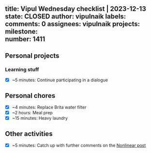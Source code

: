 title:	Vipul Wednesday checklist | 2023-12-13
state:	CLOSED
author:	vipulnaik
labels:	
comments:	0
assignees:	vipulnaik
projects:	
milestone:	
number:	1411
--
## Personal projects

### Learning stuff

- [x] ~5 minutes: Continue participating in a dialogue

## Personal chores

- [x] ~4 minutes: Replace Brita water filter
- [x] ~2 hours: Meal prep
- [x] ~15 minutes: Heavy laundry 

## Other activities

- [x] ~5 minutes: Catch up with further comments on the [Nonlinear post](https://forum.effectivealtruism.org/posts/H4DYehKLxZ5NpQdBC/nonlinear-s-evidence-debunking-false-and-misleading-claims)
